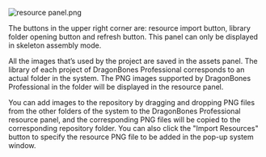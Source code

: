 <p><img alt="resource panel.png" src="http://sedn.egret.com/ueditor/20150609/5576b8956b816.png" title="resource panel.png"/></p><p><span style="font-size: 14px;">The buttons in the upper right corner are: resource import button, library folder opening button and refresh button. This panel can only be displayed in skeleton assembly mode.</span></p><p><span style="font-size: 14px;">All the images that’s used by the project are saved in the assets panel. The library of each project of DragonBones Professional corresponds to an actual folder in the system. The PNG images supported by DragonBones Professional in the folder will be displayed in the resource panel.</span></p><p><span style="font-size: 14px;">You can add images to the repository by dragging and dropping PNG files from the other folders of the system to the DragonBones Professional resource panel, and the corresponding PNG files will be copied to the corresponding repository folder. You can also click the "Import Resources" button to specify the resource PNG file to be added in the pop-up system window.</span></p><p><br/></p>